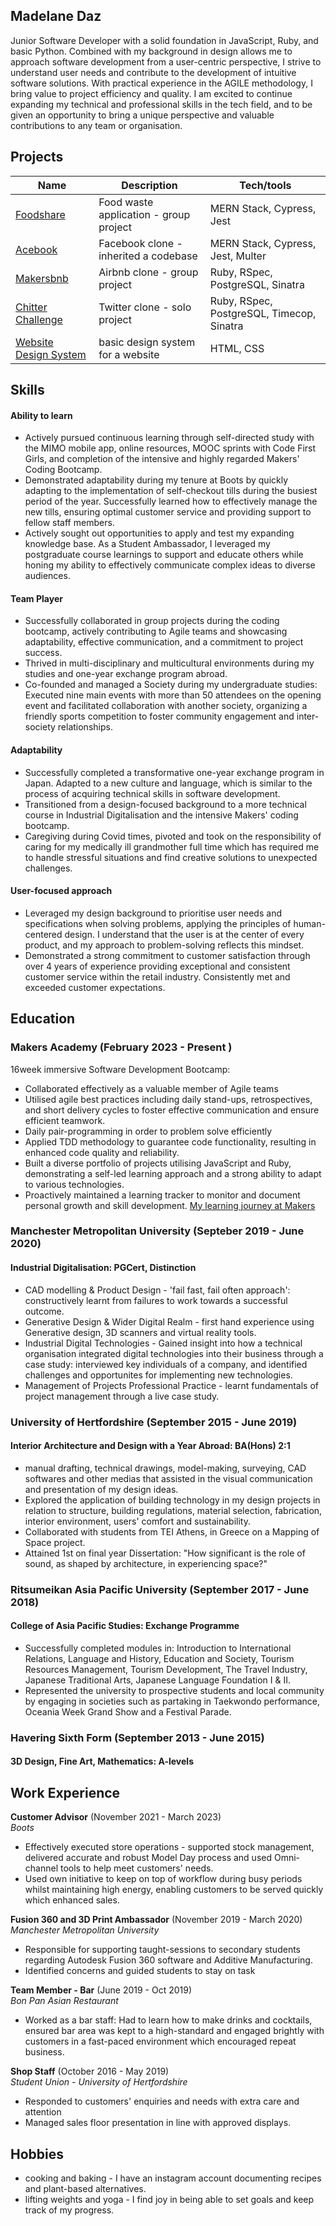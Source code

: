 ## Madelane Daz

Junior Software Developer with a solid foundation in JavaScript, Ruby, and basic Python. Combined with my  background in design allows me to approach software development from a user-centric perspective, I strive to understand user needs and contribute to the development of intuitive software solutions. With practical experience in the AGILE methodology, I bring value to project efficiency and quality. I am excited to continue expanding my technical and professional skills in the tech field, and to be given an opportunity to bring a unique perspective and valuable contributions to any team or organisation.

## Projects

| Name                         | Description       | Tech/tools        |
| ---------------------------- | ----------------- | ----------------- |
| [Foodshare](https://github.com/maddc0de/foodshare)  | Food waste application - group project  | MERN Stack, Cypress, Jest |
| [Acebook](https://github.com/maddc0de/acebook)  | Facebook clone - inherited a codebase | MERN Stack, Cypress, Jest, Multer |
| [Makersbnb]()  | Airbnb clone - group project | Ruby, RSpec, PostgreSQL, Sinatra |
| [Chitter Challenge](https://github.com/maddc0de/chitter-challenge)  | Twitter clone - solo project | Ruby, RSpec, PostgreSQL, Timecop, Sinatra |
| [Website Design System](https://github.com/maddc0de/website-design-system)  | basic design system for a website | HTML, CSS |

## Skills

#### Ability to learn

- Actively pursued continuous learning through self-directed study with the MIMO mobile app, online resources, MOOC sprints with Code First Girls, and completion of the intensive and highly regarded Makers' Coding Bootcamp.
- Demonstrated adaptability during my tenure at Boots by quickly adapting to the implementation of self-checkout tills during the busiest period of the year. Successfully learned how to effectively manage the new tills, ensuring optimal customer service and providing support to fellow staff members.
- Actively sought out opportunities to apply and test my expanding knowledge base. As a Student Ambassador, I leveraged my postgraduate course learnings to support and educate others while honing my ability to effectively communicate complex ideas to diverse audiences. 

#### Team Player

- Successfully collaborated in group projects during the coding bootcamp, actively contributing to Agile teams and showcasing adaptability, effective communication, and a commitment to project success.
- Thrived in multi-disciplinary and multicultural environments during my studies and one-year exchange program abroad.
- Co-founded and managed a Society during my undergraduate studies: Executed nine main events with more than 50 attendees on the opening event and facilitated collaboration with another society, organizing a friendly sports competition to foster community engagement and inter-society relationships.

#### Adaptability

- Successfully completed a transformative one-year exchange program in Japan. Adapted to a new culture and language, which is similar to the process of acquiring technical skills in software development.
- Transitioned from a design-focused background to a more technical course in Industrial Digitalisation and the intensive Makers' coding bootcamp.
- Caregiving during Covid times, pivoted and took on the responsibility of caring for my medically ill grandmother full time which has required me to handle stressful situations and find creative solutions to unexpected challenges.


#### User-focused approach

- Leveraged my design background to prioritise user needs and specifications when solving problems, applying the principles of human-centered design. I understand that the user is at the center of every product, and my approach to problem-solving reflects this mindset.
- Demonstrated a strong commitment to customer satisfaction through over 4 years of experience providing exceptional and consistent customer service within the retail industry. Consistently met and exceeded customer expectations.

## Education

### Makers Academy (February 2023 - Present )
16week immersive Software Development Bootcamp:
- Collaborated effectively as a valuable member of Agile teams
- Utilised agile best practices  including daily stand-ups, retrospectives, and short delivery cycles to foster effective communication and ensure efficient teamwork.
- Daily pair-programming in order to problem solve efficiently
- Applied TDD methodology to guarantee code functionality, resulting in enhanced code quality and reliability.
- Built  a diverse portfolio of projects utilising JavaScript and Ruby, demonstrating a self-led learning approach and a strong ability to adapt to various technologies.
- Proactively  maintained a learning tracker to monitor and document personal growth and skill development.
[My learning journey at Makers](https://github.com/maddc0de/learning-journey-at-makers)

### Manchester Metropolitan University (Septeber 2019 - June 2020)
#### Industrial Digitalisation: PGCert, Distinction

- CAD modelling & Product Design - 'fail fast, fail often approach': constructively learnt from failures to work towards a successful outcome.
- Generative Design & Wider Digital Realm - first hand experience using Generative design, 3D scanners and virtual reality tools.
- Industrial Digital Technologies - Gained insight into how a technical organisation integrated digital technologies into their business through a case study: interviewed key individuals of a company, and identified challenges and opportunites for implementing new technologies.
- Management of Projects Professional Practice - learnt fundamentals of project management through a live case study.


### University of Hertfordshire (September 2015 - June 2019)
#### Interior Architecture and Design with a Year Abroad: BA(Hons) 2:1

- manual drafting, technical drawings, model-making, surveying, CAD softwares and other medias that assisted in the visual communication and presentation of my design ideas.
- Explored the application of building technology in my design projects in relation to structure, building regulations, material selection, fabrication, interior environment, users' comfort and sustainability.
- Collaborated with students from TEI Athens, in Greece on a Mapping of Space project.
- Attained 1st on final year Dissertation: "How significant is the role of sound, as shaped by architecture, in experiencing space?"

### Ritsumeikan Asia Pacific University (September 2017 - June 2018)
#### College of Asia Pacific Studies: Exchange Programme

- Successfully completed modules in: Introduction to International Relations, Language and History, Education and Society, Tourism Resources Management, Tourism Development, The Travel Industry, Japanese Traditional Arts, Japanese Language Foundation I & II.
- Represented the university to prospective students and local community by engaging in societies such as partaking in Taekwondo performance, Oceania Week Grand Show and a Festival Parade.

### Havering Sixth Form (September 2013 - June 2015)
#### 3D Design, Fine Art, Mathematics: A-levels

## Work Experience

**Customer Advisor** (November 2021 - March 2023)  
_Boots_

- Effectively executed store operations - supported stock management, delivered accurate and robust Model Day process and used Omni-channel tools to help meet customers' needs.
- Used own initiative to keep on top of workflow during busy periods whilst maintaining high energy, enabling customers to be served quickly which enhanced sales.


**Fusion 360 and 3D Print Ambassador** (November 2019 - March 2020)  
_Manchester Metropolitan University_

- Responsible for supporting taught-sessions to secondary students regarding Autodesk Fusion 360 software and Additive Manufacturing.
- Identified concerns and guided students to stay on task

**Team Member - Bar** (June 2019 - Oct 2019)  
_Bon Pan Asian Restaurant_

- Worked as a bar staff: Had to learn how to make drinks and cocktails, ensured bar area was kept to a high-standard and engaged brightly with customers in a fast-paced environment which encouraged repeat business.

**Shop Staff** (October 2016 - May 2019)  
_Student Union - University of Hertfordshire_

- Responded to customers' enquiries and needs with extra care and attention
- Managed sales floor presentation in line with approved displays.

## Hobbies

- cooking and baking - I have an instagram account documenting recipes and plant-based alternatives.
- lifting weights and yoga - I find joy in being able to set goals and keep track of my progress.
